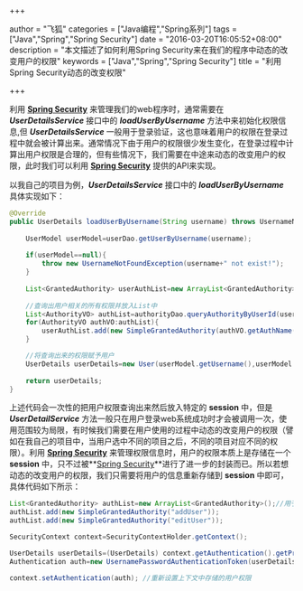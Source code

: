 +++

author = "飞狐"
categories = ["Java编程","Spring系列"]
tags = ["Java","Spring","Spring Security"]
date = "2016-03-20T16:05:52+08:00"
description = "本文描述了如何利用Spring Security来在我们的程序中动态的改变用户的权限"
keywords = ["Java","Spring","Spring Security"]
title = "利用Spring Security动态的改变权限"

+++

利用 **[Spring Security](http://projects.spring.io/spring-security/)** 来管理我们的web程序时，通常需要在***UserDetailsService*** 接口中的 ***loadUserByUsername*** 方法中来初始化权限信息,但 ***UserDetailsService*** 一般用于登录验证，这也意味着用户的权限在登录过程中就会被计算出来。通常情况下由于用户的权限很少发生变化，在登录过程中计算出用户权限是合理的，但有些情况下，我们需要在中途来动态的改变用户的权限，此时我们可以利用 **[Spring Security](http://projects.spring.io/spring-security/)** 提供的API来实现。
<!--more-->

以我自己的项目为例，***UserDetailsService*** 接口中的 ***loadUserByUsername*** 具体实现如下：
```java
@Override
public UserDetails loadUserByUsername(String username) throws UsernameNotFoundException {
       
	UserModel userModel=userDao.getUserByUsername(username);
       
	if(userModel==null){
		throw new UsernameNotFoundException(username+" not exist!");
	}
	
	List<GrantedAuthority> userAuthList=new ArrayList<GrantedAuthority>();
    
	//查询出用户相关的所有权限并放入List中
	List<AuthorityVO> authList=authorityDao.queryAuthorityByUserId(userModel.getId());
	for(AuthorityVO authVO:authList){
		userAuthList.add(new SimpleGrantedAuthority(authVO.getAuthName()));
	}

	//将查询出来的权限赋予用户
	UserDetails userDetails=new User(userModel.getUsername(),userModel.getPassword(),true,true,true,true,userAuthList);
	
	return userDetails;
}
```
上述代码会一次性的把用户权限查询出来然后放入特定的 **session** 中，但是 ***UserDetailService*** 方法一般只在用户登录web系统成功时才会被调用一次，使用范围较为局限，有时候我们需要在用户使用的过程中动态的改变用户的权限（譬如在我自己的项目中，当用户选中不同的项目之后，不同的项目对应不同的权限）。利用 **[Spring Security](http://projects.spring.io/spring-security/)** 来管理权限信息时，用户的权限本质上是存储在一个 **session** 中，只不过被**[Spring Security](http://projects.spring.io/spring-security/)**进行了进一步的封装而已。所以若想动态的改变用户的权限，我们只需要将用户的信息重新存储到 **session** 中即可，具体代码如下所示：

```java
List<GrantedAuthority> authList=new ArrayList<GrantedAuthority>();//用于存储修改之后的权限列表
authList.add(new SimpleGrantedAuthority("addUser"));
authList.add(new SimpleGrantedAuthority("editUser"));

SecurityContext context=SecurityContextHolder.getContext();

UserDetails userDetails=(UserDetails) context.getAuthentication().getPrincipal();
Authentication auth=new UsernamePasswordAuthenticationToken(userDetails,userDetails.getPassword(),authList);

context.setAuthentication(auth); //重新设置上下文中存储的用户权限
```